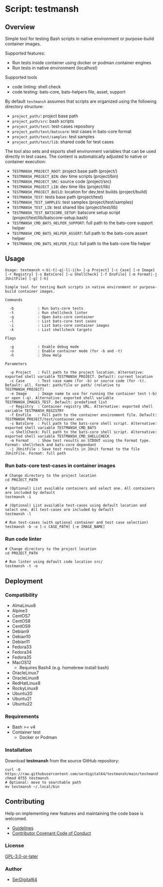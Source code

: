 # Script: testmansh

## Overview

Simple tool for testing Bash scripts in native environment or purpose-build container images.

Supported features:

- Run tests inside container using docker or podman container engines
- Run tests in native environment (localhost)

Supported tools

- code linting: shell check
- code testing: bats-core, bats-helpers file, asset, support

By default `testmansh` assumes that scripts are organized using the following directory structure:

- `project_path/`: project base path
- `project_path/src`: bash scripts
- `project_path/test`: test-cases repository
- `project_path/test/batscore`: test cases in bats-core format
- `project_path/test/samples`: test samples
- `project_path/test/lib`: shared code for test cases

The tool also sets and exports shell environment variables that can be used directly in test cases. The content is automatically adjusted to native or container execution:

- `TESTMANSH_PROJECT_ROOT`: project base path (project/)
- `TESTMANSH_PROJECT_BIN`: dev time scripts (project/bin)
- `TESTMANSH_PROJECT_SRC`: source code (project/src)
- `TESTMANSH_PROJECT_LIB`: dev time libs (project/lib)
- `TESTMANSH_PROJECT_BUILD`: location for dev,test builds (project/build)
- `TESTMANSH_TEST`: tests base path (project/test)
- `TESTMANSH_TEST_SAMPLES`: test samples (project/test/samples)
- `TESTMANSH_TEST_LIB`: test shared libs (project/test/lib)
- `TESTMANSH_TEST_BATSCORE_SETUP`: batscore setup script (project/test/lib/batscore-setup.bash)
- `TESTMANSH_CMD_BATS_HELPER_SUPPORT`: full path to the bats-core support helper
- `TESTMANSH_CMD_BATS_HELPER_ASSERT`: full path to the bats-core assert helper
- `TESTMANSH_CMD_BATS_HELPER_FILE`: full path to the bats-core file helper

## Usage

```text
Usage: testmansh <-b|-t|-q|-l|-i|k> [-p Project] [-c Case] [-e Image] [-r Registry] [-s BatsCore] [-u ShellCheck] [-f EnvFile] [-m Format|-j JUnitFile] [-g] [-h]

Simple tool for testing Bash scripts in native environment or purpose-build container images.

Commands

  -b           : Run bats-core tests
  -t           : Run shellcheck linter
  -q           : Open bats-core container
  -l           : List bats-core test cases
  -i           : List bats-core container images
  -k           : List shellcheck targets

Flags

  -g           : Enable debug mode
  -o           : Enable container mode (for -b and -t)
  -h           : Show Help

Parameters

  -p Project   : Full path to the project location. Alternative: exported shell variable TESTMANSH_PROJECT. Default: current location
  -c Case      : Test case name (for -b) or source code (for -t). Default: all. Format: path/file or path/ (relative to TESTMANSH_PROJECT)
  -e Image     : Image name to use for running the container test (-b) or open (-q). Alternative: exported shell variable TESTMANSH_IMAGES_TEST. Default: predefined list
  -r Registry  : Container registry URL. Alternative: exported shell variable TESTMANSH_REGISTRY
  -f EnvFile   : Full path to the container environment file. Default: TESTMANSH_PROJECT/test/container.env
  -s BatsCore  : Full path to the bats-core shell script. Alternative: exported shell variable TESTMANSH_CMD_BATS
  -u ShellCheck: Full path to the bats-core shell script. Alternative: exported shell variable TESTMANSH_CMD_SHELLCHECK
  -m Format    : Show test results on STDOUT using the Format type. Format: shellcheck and bats-core dependant
  -j JUnitFile : Save test results in JUnit format to the file JUnitFile. Format: full path
```

### Run bats-core test-cases in container images

```shell
# Change directory to the project location
cd PROJECT_PATH

# (Optional) List available containers and select one. All containers are included by default
testmansh -i

# (Optional) List available test-cases using default location and select one. All test-cases are included by default
testmansh -l

# Run test-cases (with optional container and test case selection)
testmansh -b -o [-c CASE_PATH] [-e IMAGE_NAME]
```

### Run code linter

```shell
# Change directory to the project location
cd PROJECT_PATH

# Run linter using default code location src/
testmansh -t -o
```

## Deployment

### Compatibility

- AlmaLinux8
- Alpine3
- CentOS7
- CentOS8
- CentOS9
- Debian9
- Debian10
- Debian11
- Fedora33
- Fedora34
- Fedora35
- MacOS12
  - Requires Bash4 (e.g. homebrew install bash)
- OracleLinux7
- OracleLinux8
- RedHatLinux8
- RockyLinux8
- Ubuntu20
- Ubuntu21
- Ubuntu22

### Requirements

- Bash >= v4
- Container test
  - Docker or Podman

### Installation

Download **testmansh** from the source GitHub repository:

```shell
curl -O https://raw.githubusercontent.com/serdigital64/testmansh/main/testmansh
chmod 0755 testmansh
# Optional: move to searchable path
mv testmansh ~/.local/bin
```

## Contributing

Help on implementing new features and maintaining the code base is welcomed.

- [Guidelines](https://github.com/serdigital64/testmansh/blob/main/CONTRIBUTING.md)
- [Contributor Covenant Code of Conduct](https://github.com/serdigital64/testmansh/blob/main/CODE_OF_CONDUCT.md)

### License

[GPL-3.0-or-later](https://www.gnu.org/licenses/gpl-3.0.txt)

### Author

- [SerDigital64](https://serdigital64.github.io/)
